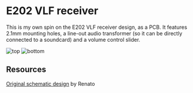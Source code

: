 # E202 VLF receiver
This is my own spin on the E202 VLF receiver design, as a PCB.
It features 2.1mm mounting holes, a line-out audio transformer (so it can be directly connected to a soundcard) and a volume control slider.  
  
![top](https://ambraglow.github.io/VLF-receiver/top.png)
![bottom](https://ambraglow.github.io/VLF-receiver/bottom.png)

## Resources
[Original schematic design](http://www.vlf.it/romero2/explorer-e202.html) by Renato
